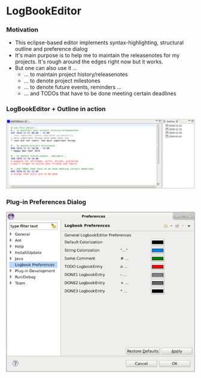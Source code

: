 # LogBookEditor

### Motivation

- This eclipse-based editor implements syntax-highlighting, structural outline and preference dialog
- It's main purpose is to help me to maintain the releasenotes for my projects. It's rough around the edges right now but it works.
- But one can also use it …
  - … to maintain project history/releasenotes
  - … to denote project milestones
  - … to denote future events, reminders …
  - … and TODOs that have to be done meeting certain deadlines

### LogBookEditor + Outline in action

![Logbook-Editor](https://raw.githubusercontent.com/anblt/eclipse-logbook-editor/master/screenshots/editor2.jpg)

### Plug-in Preferences Dialog

![Plug-in Preferences](https://raw.githubusercontent.com/anblt/eclipse-logbook-editor/master/screenshots/prefs1.jpg)

